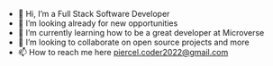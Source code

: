 - 👋 Hi, I’m a Full Stack Software Developer 
- 👀 I’m looking already for new opportunities
- 🌱 I’m currently learning how to be a great developer at Microverse
- 💞️ I’m looking to collaborate on open source projects and more
- 📫 How to reach me here piercel.coder2022@gmail.com

<!---
Piercel2022/Piercel2022 is a ✨ special ✨ repository because its `README.md` (this file) appears on your GitHub profile.
You can click the Preview link to take a look at your changes.
--->
